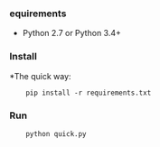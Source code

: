 ### equirements

* Python 2.7 or Python 3.4+

### Install

*The quick way:
```
    pip install -r requirements.txt

```

### Run

```
    python quick.py
```
